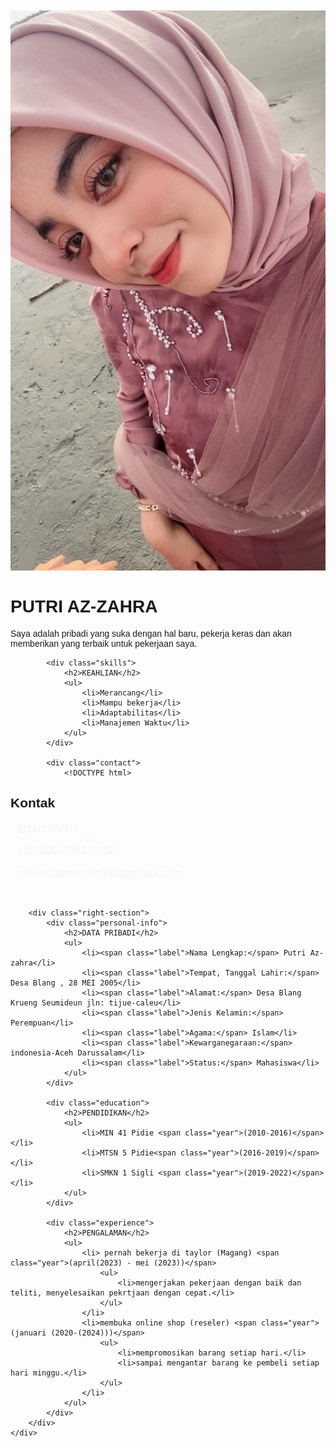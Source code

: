 <!DOCTYPE html>
<html lang="id">
<head>
    <meta charset="UTF-8">
    <meta name="viewport" content="width=device-width, initial-scale=1.0">
    <title>Biodata diri PUTRI AZ-ZAHRA</title>
    <link rel="stylesheet" href="style.css">
</head>
<body>
    <div class="container">
        <div class="left-section">
            <img src="fotome.jpg" alt="Foto Profil Putri Az-zahra" class="profile-image">
            <h1 class="name">PUTRI AZ-ZAHRA</h1>
            <p class="profession">Saya adalah pribadi yang suka dengan hal baru, pekerja keras dan akan memberikan yang terbaik untuk pekerjaan saya.</p>

            <div class="skills">
                <h2>KEAHLIAN</h2>
                <ul>
                    <li>Merancang</li>
                    <li>Mampu bekerja</li>
                    <li>Adaptabilitas</li>
                    <li>Manajemen Waktu</li>
                </ul>
            </div>

            <div class="contact">
                <!DOCTYPE html>
  <style>
    body {
      font-family: Arial, sans-serif;
      padding: 20px;
    }
    .contact-container {
      display: flex;
      flex-direction: column;
      gap: 15px;
      max-width: 300px;
    }
    .contact-item {
      display: flex;
      align-items: center;
      gap: 10px;
      text-decoration: none;
      color: #f5f5f5;
      font-size: 18px;
    }
    .contact-item:hover {
      color: #007bff;
    }
  </style>
</head>
<body>

  <h2>Kontak</h2>
  <div class="contact-container">
    <a href="https://instagram.com/putriiazzhr__" class="contact-item" target="_blank">
      <i class="fab fa-instagram"></i> @putriiazzhr__
    </a>
    <a href="https://wa.me/6289528937028" class="contact-item" target="_blank">
      <i class="fab fa-whatsapp"></i> +62 895-2893-7082
    </a>
    <a href="mailto:putriazzahraputri960@gmail.com" class="contact-item">
      <i class="fas fa-envelope"></i> putriazzahraputri960@gmail.com
    </a>
  </div>

</body>
</html>

    </div>
        </div>

        <div class="right-section">
            <div class="personal-info">
                <h2>DATA PRIBADI</h2>
                <ul>
                    <li><span class="label">Nama Lengkap:</span> Putri Az-zahra</li>
                    <li><span class="label">Tempat, Tanggal Lahir:</span> Desa Blang , 28 MEI 2005</li>
                    <li><span class="label">Alamat:</span> Desa Blang Krueng Seumideun jln: tijue-caleu</li>
                    <li><span class="label">Jenis Kelamin:</span> Perempuan</li>
                    <li><span class="label">Agama:</span> Islam</li>
                    <li><span class="label">Kewarganegaraan:</span> indonesia-Aceh Darussalam</li>
                    <li><span class="label">Status:</span> Mahasiswa</li>
                </ul>
            </div>

            <div class="education">
                <h2>PENDIDIKAN</h2>
                <ul>
                    <li>MIN 41 Pidie <span class="year">(2010-2016)</span></li>
                    <li>MTSN 5 Pidie<span class="year">(2016-2019)</span></li>
                    <li>SMKN 1 Sigli <span class="year">(2019-2022)</span></li>
                </ul>
            </div>

            <div class="experience">
                <h2>PENGALAMAN</h2>
                <ul>
                    <li> pernah bekerja di taylor (Magang) <span class="year">(april(2023) - mei (2023))</span>
                        <ul>
                            <li>mengerjakan pekerjaan dengan baik dan teliti, menyelesaikan pekrtjaan dengan cepat.</li>
                        </ul>
                    </li>
                    <li>membuka online shop (reseler) <span class="year">(januari (2020-(2024)))</span>
                        <ul>
                            <li>mempromosikan barang setiap hari.</li>
                            <li>sampai mengantar barang ke pembeli setiap hari minggu.</li>
                        </ul>
                    </li>
                </ul>
            </div>
        </div>
    </div>
</body>
</html>
